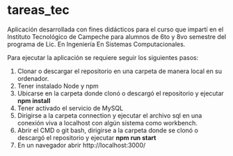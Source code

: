 # tareas_tec
Aplicación desarrollada con fines didácticos para el curso que impartí en el Instituto Tecnológico de Campeche para alumnos de 6to y 8vo semestre del programa de Lic. En Ingeniería En Sistemas Computacionales.

Para ejecutar la aplicación se requiere seguir los siguientes pasos:

1. Clonar o descargar el repositorio en una carpeta de manera local en su ordenador.
2. Tener instalado Node y npm
3. Ubicarse en la carpeta donde clonó o descargó el repositorio y ejecutar **npm install**
4. Tener activado el servicio de MySQL
5. Dirigirse a la carpeta connection y ejecutar el archivo sql en una conexión viva a localhost con algún sistema como workbench.
6. Abrir el CMD o git bash, dirigirse a la carpeta donde se clonó o descargó el repositorio y ejecutar **npm run start**
7. En un navegador abrir http://localhost:3000/
